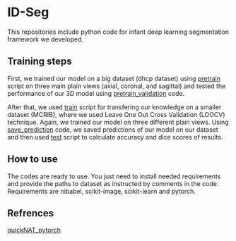 # ID-Seg
This repositories include python code for infant deep learning segmentation framework we developed. 

## Training steps
First, we trained our model on a big dataset (dhcp dataset) using [pretrain](pretrain.py) script on three main plain views (axial, coronal, and sagittal) and tested the performance of our 3D model using [pretrain_validation](pretrain_validation.py) code.

After that, we used [train](train.py) script for transfering our knowledge on a smaller dataset (MCRIB), where we used Leave One Out Cross Validation (LOOCV) technique. Again, we trained our model on three different plain views. Using [save_prediction](save_prediction.py) code, we saved predictions of our model on our dataset and then used [test](test.py) script to calculate accuracy and dice scores of results.

## How to use
The codes are ready to use. You just need to install needed requirements and provide the paths to dataset as instructed by comments in the code.
Requirements are nibabel, scikit-image, scikit-learn and pytorch.

## Refrences
[quickNAT_pytorch](https://github.com/ai-med/quickNAT_pytorch#code-authors)
